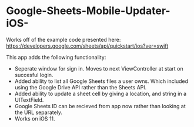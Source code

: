 # Google-Sheets-Mobile-Updater-iOS-

Works off of the example code presented here: https://developers.google.com/sheets/api/quickstart/ios?ver=swift

This app adds the following functionality:
- Seperate window for sign in. Moves to next ViewController at start on succesful login.
- Added ability to list all Google Sheets files a user owns. Which included using the Google Drive API rather than the Sheets API.
- Added ability to update a sheet cell by giving a location, and string in a UITextField.
- Google Sheets ID can be recieved from app now rather than looking at the URL separately.
- Works on iOS 11. 


